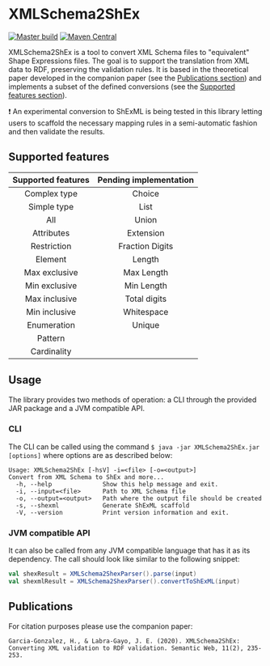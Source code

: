 # XMLSchema2ShEx
[![Master build](https://github.com/herminiogg/xmlschema2shex/actions/workflows/scala.yml/badge.svg?branch=master)](https://github.com/herminiogg/xmlschema2shex/actions/workflows/scala.yml?query=branch%3Amaster)
[![Maven Central](https://img.shields.io/maven-central/v/com.herminiogarcia/xmlschema2shex_3?color=blue)](https://central.sonatype.com/artifact/com.herminiogarcia/xmlschema2shex_3)

XMLSchema2ShEx is a tool to convert XML Schema files to "equivalent" Shape Expressions files. The goal is to support
the translation from XML data to RDF, preserving the validation rules. It is based in the theoretical paper developed 
in the companion paper (see the [Publications section](#publications))  and implements a subset of the defined
conversions (see the [Supported features section](#supported-features)).

:heavy_exclamation_mark: An experimental conversion to ShExML is being tested in this library letting users to scaffold
the necessary mapping rules in a semi-automatic fashion and then validate the results.

## Supported features
| Supported features | Pending implementation |
|:------------------:|:----------------------:|
| Complex type       | Choice                 |
| Simple type        | List                   |
| All                | Union                  |
| Attributes         | Extension              |
| Restriction        | Fraction Digits        |
| Element            | Length                 |
| Max exclusive      | Max Length             |
| Min exclusive      | Min Length             |
| Max inclusive      | Total digits           |
| Min inclusive      | Whitespace             |
| Enumeration        | Unique                 |
| Pattern            |                        |
| Cardinality        |                        |

## Usage
The library provides two methods of operation: a CLI through the provided JAR package and a JVM compatible API.

### CLI
The CLI can be called using the command `$ java -jar XMLSchema2ShEx.jar [options]` where options are as described below:

```
Usage: XMLSchema2ShEx [-hsV] -i=<file> [-o=<output>]
Convert from XML Schema to ShEx and more...
  -h, --help              Show this help message and exit.
  -i, --input=<file>      Path to XML Schema file
  -o, --output=<output>   Path where the output file should be created
  -s, --shexml            Generate ShExML scaffold
  -V, --version           Print version information and exit.
```

### JVM compatible API
It can also be called from any JVM compatible language that has it as its dependency. The call
should look like similar to the following snippet:

```scala
val shexResult = XMLSchema2ShexParser().parse(input)
val shexmlResult = XMLSchema2ShexParser().convertToShExML(input)
```

## Publications
For citation purposes please use the companion paper:
```
Garcia-Gonzalez, H., & Labra-Gayo, J. E. (2020). XMLSchema2ShEx: 
Converting XML validation to RDF validation. Semantic Web, 11(2), 235-253.
```